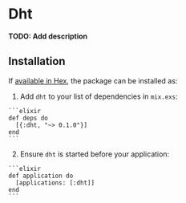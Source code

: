 # Dht

**TODO: Add description**

## Installation

If [available in Hex](https://hex.pm/docs/publish), the package can be installed as:

  1. Add `dht` to your list of dependencies in `mix.exs`:

    ```elixir
    def deps do
      [{:dht, "~> 0.1.0"}]
    end
    ```

  2. Ensure `dht` is started before your application:

    ```elixir
    def application do
      [applications: [:dht]]
    end
    ```


